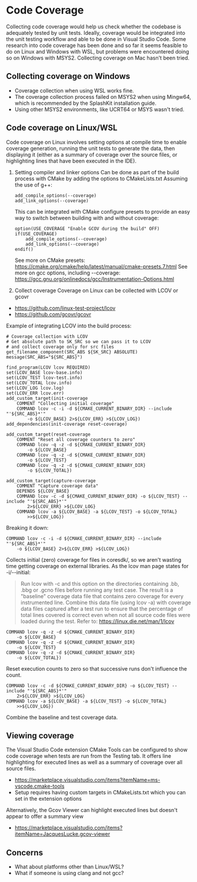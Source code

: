 # Code Coverage

Collecting code coverage would help us check whether the codebase is adequately tested by unit
tests. Ideally, coverage would be integrated into the unit testing workflow and able to be done in
Visual Studio Code. Some research into code coverage has been done and so far it seems feasible to
do on Linux and Windows with WSL, but problems were encountered doing so on Windows with MSYS2.
Collecting coverage on Mac hasn't been tried.

## Collecting coverage on Windows

- Coverage collection when using WSL works fine.
- The coverage collection process failed on MSYS2 when using Mingw64, which is recommended by the
  SplashKit installation guide.
- Using other MSYS2 environments, like UCRT64 or MSYS wasn't tried.

## Code coverage on Linux/WSL

Code coverage on Linux involves setting options at compile time to enable coverage generation,
running the unit tests to generate the data, then displaying it (either as a summary of coverage
over the source files, or highlighting lines that have been executed in the IDE).

1. Setting compiler and linker options Can be done as part of the build process with CMake by adding
   the options to CMakeLists.txt Assuming the use of g++:

   ```
   add_compile_options(--coverage)
   add_link_options(--coverage)
   ```

   This can be integrated with CMake configure presets to provide an easy way to switch between
   building with and without coverage:

   ```
   option(USE_COVERAGE "Enable GCOV during the build" OFF)
   if(USE_COVERAGE)
       add_compile_options(--coverage)
       add_link_options(--coverage)
   endif()
   ```

   See more on CMake presets: https://cmake.org/cmake/help/latest/manual/cmake-presets.7.html See
   more on gcc options, including --coverage:
   https://gcc.gnu.org/onlinedocs/gcc/Instrumentation-Options.html

2. Collect coverage Coverage on Linux can be collected with LCOV or gcovr

- https://github.com/linux-test-project/lcov
- https://github.com/gcovr/gcovr

Example of integrating LCOV into the build process:

```
# Coverage collection with LCOV
# Get absolute path to SK_SRC so we can pass it to LCOV
# and collect coverage only for src files
get_filename_component(SRC_ABS ${SK_SRC} ABSOLUTE)
message(SRC_ABS="${SRC_ABS}")

find_program(LCOV lcov REQUIRED)
set(LCOV_BASE lcov-base.info)
set(LCOV_TEST lcov-test.info)
set(LCOV_TOTAL lcov.info)
set(LCOV_LOG lcov.log)
set(LCOV_ERR lcov.err)
add_custom_target(init-coverage
    COMMENT "Collecting initial coverage"
    COMMAND lcov -c -i -d ${CMAKE_CURRENT_BINARY_DIR} --include "'${SRC_ABS}*'"
        -o ${LCOV_BASE} 2>${LCOV_ERR} >${LCOV_LOG})
add_dependencies(init-coverage reset-coverage)

add_custom_target(reset-coverage
    COMMENT "Reset all coverage counters to zero"
    COMMAND lcov -q -z -d ${CMAKE_CURRENT_BINARY_DIR}
        -o ${LCOV_BASE}
    COMMAND lcov -q -z -d ${CMAKE_CURRENT_BINARY_DIR}
        -o ${LCOV_TEST}
    COMMAND lcov -q -z -d ${CMAKE_CURRENT_BINARY_DIR}
        -o ${LCOV_TOTAL})

add_custom_target(capture-coverage
    COMMENT "Capture coverage data"
    DEPENDS ${LCOV_BASE}
    COMMAND lcov -c -d ${CMAKE_CURRENT_BINARY_DIR} -o ${LCOV_TEST} --include "'${SRC_ABS}*'"
        2>${LCOV_ERR} >${LCOV_LOG}
    COMMAND lcov -a ${LCOV_BASE} -a ${LCOV_TEST} -o ${LCOV_TOTAL}
        >>${LCOV_LOG})
```

Breaking it down:

```
COMMAND lcov -c -i -d ${CMAKE_CURRENT_BINARY_DIR} --include "'${SRC_ABS}*'"
    -o ${LCOV_BASE} 2>${LCOV_ERR} >${LCOV_LOG})
```

Collects initial (zero) coverage for files in coresdk/, so we aren't wasting time getting coverage
on external libraries. As the lcov man page states for -i/--initial:

> Run lcov with -c and this option on the directories containing .bb, .bbg or .gcno files before
> running any test case. The result is a "baseline" coverage data file that contains zero coverage
> for every instrumented line. Combine this data file (using lcov -a) with coverage data files
> captured after a test run to ensure that the percentage of total lines covered is correct even
> when not all source code files were loaded during the test. Refer to:
> https://linux.die.net/man/1/lcov

```
COMMAND lcov -q -z -d ${CMAKE_CURRENT_BINARY_DIR}
    -o ${LCOV_BASE}
COMMAND lcov -q -z -d ${CMAKE_CURRENT_BINARY_DIR}
    -o ${LCOV_TEST}
COMMAND lcov -q -z -d ${CMAKE_CURRENT_BINARY_DIR}
    -o ${LCOV_TOTAL})
```

Reset execution counts to zero so that successive runs don't influence the count.

```
COMMAND lcov -c -d ${CMAKE_CURRENT_BINARY_DIR} -o ${LCOV_TEST} --include "'${SRC_ABS}*'"
    2>${LCOV_ERR} >${LCOV_LOG}
COMMAND lcov -a ${LCOV_BASE} -a ${LCOV_TEST} -o ${LCOV_TOTAL}
    >>${LCOV_LOG})
```

Combine the baseline and test coverage data.

## Viewing coverage

The Visual Studio Code extension CMake Tools can be configured to show code coverage when tests are
run from the Testing tab. It offers line highlighting for executed lines as well as a summary of
coverage over all source files.

- https://marketplace.visualstudio.com/items?itemName=ms-vscode.cmake-tools
- Setup requires having custom targets in CMakeLists.txt which you can set in the extension options

Alternatively, the Gcov Viewer can highlight executed lines but doesn't appear to offer a summary
view

- https://marketplace.visualstudio.com/items?itemName=JacquesLucke.gcov-viewer

## Concerns

- What about platforms other than Linux/WSL?
- What if someone is using clang and not gcc?

